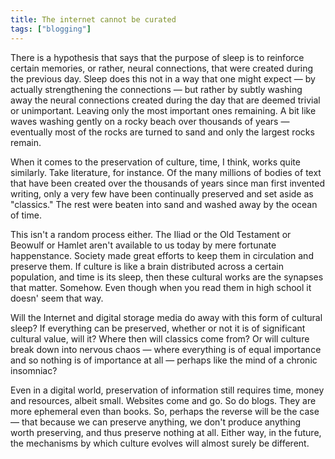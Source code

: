 ```yaml
---
title: The internet cannot be curated
tags: ["blogging"]
---
```


There is a hypothesis that says that the purpose of sleep is to reinforce certain memories, or rather, neural connections, that were created during the previous day. Sleep does this not in a way that one might expect — by actually strengthening the connections — but rather by subtly washing away the neural connections created during the day that are deemed trivial or unimportant. Leaving only the most important ones remaining. A bit like waves washing gently on a rocky beach over thousands of years — eventually most of the rocks are turned to sand and only the largest rocks remain.

When it comes to the preservation of culture, time, I think, works quite similarly. Take literature, for instance. Of the many millions of bodies of text that have been created over the thousands of years since man first invented writing, only a very few have been continually preserved and set aside as "classics." The rest were beaten into sand and washed away by the ocean of time.

This isn't a random process either. The Iliad or the Old Testament or Beowulf or Hamlet aren't available to us today by mere fortunate happenstance. Society made great efforts to keep them in circulation and preserve them. If culture is like a brain distributed across a certain population, and time is its sleep, then these cultural works are the synapses that matter. Somehow. Even though when you read them in high school it doesn' seem that way.

Will the Internet and digital storage media do away with this form of cultural sleep? If everything can be preserved, whether or not it is of significant cultural value, will it? Where then will classics come from? Or will culture break down into nervous chaos — where everything is of equal importance and so nothing is of importance at all — perhaps like the mind of a chronic insomniac?

Even in a digital world, preservation of information still requires time, money and resources, albeit small. Websites come and go. So do blogs. They are more ephemeral even than books. So, perhaps the reverse will be the case — that because we can preserve anything, we don't produce anything worth preserving, and thus preserve nothing at all. Either way, in the future, the mechanisms by which culture evolves will almost surely be different.
